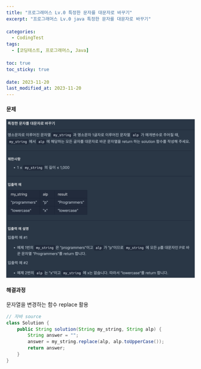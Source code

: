 ```yaml
---
title: "프로그래머스 Lv.0 특정한 문자를 대문자로 바꾸기"
excerpt: "프로그래머스 Lv.0 java 특정한 문자를 대문자로 바꾸기"

categories:
  - CodingTest
tags:
  - [코딩테스트, 프로그래머스, Java]

toc: true
toc_sticky: true
 
date: 2023-11-20
last_modified_at: 2023-11-20
---
```


#### 문제
![p60](/assets/images/p60.png)

#### 해결과정
문자열을 변경하는 함수 replace 활용

```java
// 자바 source
class Solution {
    public String solution(String my_string, String alp) {
        String answer = "";
        answer = my_string.replace(alp, alp.toUpperCase());
        return answer;
    }
}
```